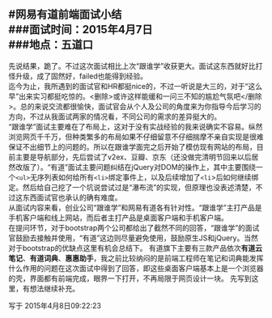 #网易有道前端面试小结  
###面试时间：2015年4月7日  
###地点：五道口  
---  

先说结果，跪了。不过这次面试相比上次“跟谁学”收获更大。面试这东西就好比打怪升级，成了固然好，failed也能得到经验。  
迄今为止，我所遇到的面试官和HR都挺nice的，不过一听说是大三的，对于“这么早”出来实习都挺吃惊的。<删除>或许这样能缓和一问三不知的尴尬气氛吧</删除>。总的来说交流都很愉快，面试官会从个人及公司的角度来为你指导今后学习的方向，不过从我面试两家的情况看，不同公司的需求的差异挺大的。  
“跟谁学”面试主要难在了布局上，这对于没有实战经验的我来说确实不容易。纵然浏览网页千千万，但种类繁多的布局如果不仔细留意不仔细揣摩不亲自实现是很难保证不出细节上的问题的。所以在跟谁学面完之后开始了模仿现有网站的布局，目前主要是导航部分，先后尝试了v2ex、豆瓣、京东（还没做完清明节回来以后居然改版了）。“有道”面试主要问题纠结在jQuery对DOM的操作上，其中主要围绕一个`<ul>`无序列表如何给所有`<li>`绑定事件上，以及后续增加了`<li`>后如何继续绑定。然后给自己挖了一个坑说尝试过是“瀑布流”的实现，但原理也没表述清楚，不过这东西面试官也承认的确有难度。  
从面试内容来看，创业公司“跟谁学”和网易有道各有针对性。“跟谁学”主打产品是手机客户端和线上网站，而后者主打产品是桌面客户端和手机客户端。  
在提问环节，对于bootstrap两个公司都给出了截然不同的回答，“跟谁学”的面试官鼓励去接触并使用，“有道”这边则尽量避免使用，鼓励原生JS和jQuery。当然对于bootstrap的优缺点这里有机会总结下。
有道旗下主要有三款产品依次**有道云笔记**、**有道词典**、**惠惠助手**，我之前比较纳闷的是前端工程师在笔记和词典能发挥什么作用的问题在这次面试中得到了回答，即这些桌面客户端基本上是一个浏览器的壳，界面都有前端完成，眼界一下打开，不再局限于网页设计一块。
先写到这里，有想法继续补充。
  
写于 2015年4月8日09:22:23